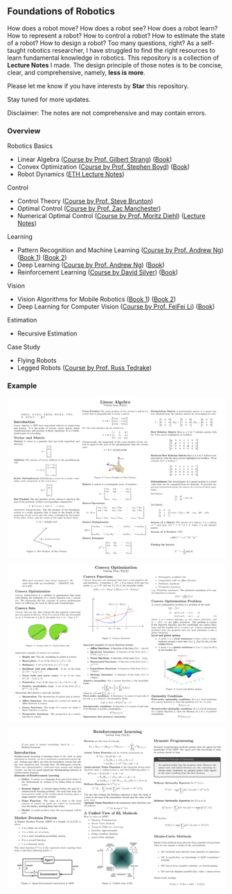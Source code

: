 ## Foundations of Robotics

How does a robot move? How does a robot see? How does a robot learn?
How to represent a robot? How to control a robot? How to estimate the
state of a robot? How to design a robot?
Too many questions, right?
As a self-taught robotics researcher, I have struggled to find the 
right resources to learn fundamental knowledge in robotics. This repository
is a collection of **Lecture Notes** I made. 
The design principle of those notes is to be concise, clear, and
comprehensive, namely, **less is more**.

Please let me know if you have interests by **Star** this repository. 

Stay tuned for more updates. 

Disclaimer: The notes are not comprehensive and may contain errors.

### Overview

Robotics Basics
  - Linear Algebra ([Course by Prof. Gilbert 
    Strang](https://ocw.mit.edu/courses/18-06-linear-algebra-spring-2010/)) 
    ([Book](https://students.aiu.edu/submissions/profiles/resources/onlineBook/Y5B7M4_Introduction_to_Linear_Algebra-_Fourth_Edition.pdf))
  - Convex Optimization ([Course by Prof. Stephen 
    Boyd](https://web.stanford.edu/class/ee364a)) 
    ([Book](https://stanford.edu/~boyd/cvxbook/))
  - Robot Dynamics ([ETH Lecture 
    Notes](https://ethz.ch/content/dam/ethz/special-interest/mavt/robotics-n-intelligent-systems/rsl-dam/documents/RobotDynamics2017/RD_HS2017script.pdf))

Control
  - Control Theory ([Course by Prof. Steve 
    Brunton](https://youtu.be/Pi7l8mMjYVE?si=KBtjm8hB4JI81YFo))
  - Optimal Control ([Course by Prof. Zac 
    Manchester](https://youtu.be/6rUdAOCNXAU?si=gghRG9LOnrXigp63))
  - Numerical Optimal Control ([Course by Prof. Moritz 
    Diehl](https://www.syscop.de/teaching/ss2020/numerical-optimal-control-online)) 
    ([Lecture Notes](https://www.syscop.de/files/2020ss/NOC/book-NOCSE.pdf))

Learning
  - Pattern Recognition and Machine Learning ([Course by Prof. Andrew 
    Ng](https://youtu.be/vStJoetOxJg?si=JHNkHpPFEO0Fp2yG)) ([Book 
    1](https://www.microsoft.com/en-us/research/uploads/prod/2006/01/Bishop-Pattern-Recognition-and-Machine-Learning-2006.pdf)) 
    ([Book 2](https://mml-book.github.io/)) 
  - Deep Learning ([Course by Prof. Andrew 
    Ng](https://youtu.be/PySo_6S4ZAg?si=a8UIhqAsm-IxVfgl)) 
    ([Book](https://www.deeplearningbook.org/))
  - Reinforcement Learning ([Course by David 
    Silver](https://youtu.be/2pWv7GOvuf0?si=xSfhYUP59CK76L9J)) 
    ([Book](http://incompleteideas.net/book/the-book-2nd.html))

Vision
  - Vision Algorithms for Mobile Robotics ([Book 1](https://szeliski.org/Book/)) 
    ([Book 2](https://www.robots.ox.ac.uk/~vgg/hzbook/))
  - Deep Learning for Computer Vision ([Course by Prof. FeiFei 
    Li](http://cs231n.stanford.edu/)) 
    ([Book](https://mitpress.mit.edu/9780262048972/foundations-of-computer-vision/))

Estimation
  - Recursive Estimation

Case Study
  - Flying Robots
  - Legged Robots ([Course by Prof. Russ 
    Tedrake](https://underactuated.csail.mit.edu/index.html))


### Example

![linear_algebra](./images/linear_algebra.png)

![convex_optimization](./images/convex_optimization.png)

![reinforcement_learning](./images/reinforcement_learning.png)
